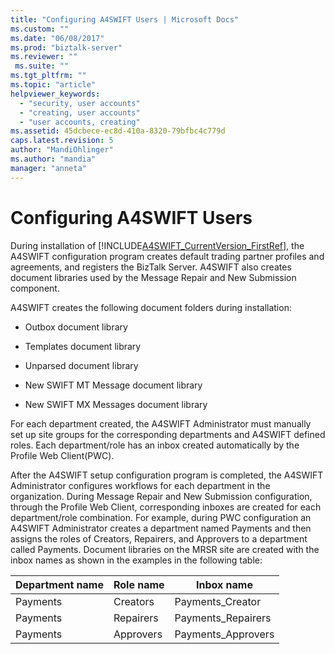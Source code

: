```yaml
---
title: "Configuring A4SWIFT Users | Microsoft Docs"
ms.custom: ""
ms.date: "06/08/2017"
ms.prod: "biztalk-server"
ms.reviewer: ""
 ms.suite: ""
ms.tgt_pltfrm: ""
ms.topic: "article"
helpviewer_keywords: 
  - "security, user accounts"
  - "creating, user accounts"
  - "user accounts, creating"
ms.assetid: 45dcbece-ec8d-410a-8320-79bfbc4c779d
caps.latest.revision: 5
author: "MandiOhlinger"
ms.author: "mandia"
manager: "anneta"
---
```

# Configuring A4SWIFT Users
During installation of [!INCLUDE[A4SWIFT_CurrentVersion_FirstRef](../../includes/a4swift-currentversion-firstref-md.md)], the A4SWIFT configuration program creates default trading partner profiles and agreements, and registers the BizTalk Server. A4SWIFT also creates document libraries used by the Message Repair and New Submission component.  
  
 A4SWIFT creates the following document folders during installation:  
  
-   Outbox document library  
  
-   Templates document library  
  
-   Unparsed document library  
  
-   New SWIFT MT Message document library  
  
-   New SWIFT MX Messages document library  
  
 For each department created, the A4SWIFT Administrator must manually set up site groups for the corresponding departments and A4SWIFT defined roles. Each department/role has an inbox created automatically by the Profile Web Client(PWC).  
  
 After the A4SWIFT setup configuration program is completed, the A4SWIFT Administrator configures workflows for each department in the organization. During Message Repair and New Submission configuration, through the Profile Web Client, corresponding inboxes are created for each department/role combination. For example, during PWC configuration an A4SWIFT Administrator creates a department named Payments and then assigns the roles of Creators, Repairers, and Approvers to a department called Payments. Document libraries on the MRSR site are created with the inbox names as shown in the examples in the following table:  
  
|Department name|Role name|Inbox name|  
|---------------------|---------------|----------------|  
|Payments|Creators|Payments_Creator|  
|Payments|Repairers|Payments_Repairers|  
|Payments|Approvers|Payments_Approvers|